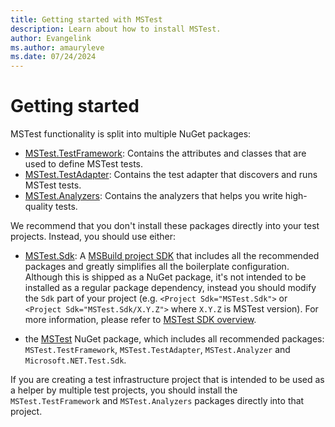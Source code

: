 ```yaml
---
title: Getting started with MSTest
description: Learn about how to install MSTest.
author: Evangelink
ms.author: amauryleve
ms.date: 07/24/2024
---
```


# Getting started

MSTest functionality is split into multiple NuGet packages:

- [MSTest.TestFramework](https://www.nuget.org/packages/MSTest.TestFramework): Contains the attributes and classes that are used to define MSTest tests.
- [MSTest.TestAdapter](https://www.nuget.org/packages/MSTest.TestAdapter): Contains the test adapter that discovers and runs MSTest tests.
- [MSTest.Analyzers](https://www.nuget.org/packages/MSTest.Analyzers): Contains the analyzers that helps you write high-quality tests.

We recommend that you don't install these packages directly into your test projects. Instead, you should use either:

- [MSTest.Sdk](https://www.nuget.org/packages/MSTest.Sdk): A [MSBuild project SDK](/visualstudio/msbuild/how-to-use-project-sdk) that includes all the recommended packages and greatly simplifies all the boilerplate configuration. Although this is shipped as a NuGet package, it's not intended to be installed as a regular package dependency, instead you should modify the `Sdk` part of your project (e.g. `<Project Sdk="MSTest.Sdk">` or `<Project Sdk="MSTest.Sdk/X.Y.Z">` where `X.Y.Z` is MSTest version). For more information, please refer to [MSTest SDK overview](./unit-testing-mstest-sdk.md).

- the [MSTest](https://www.nuget.org/packages/MSTest) NuGet package, which includes all recommended packages: `MSTest.TestFramework`, `MSTest.TestAdapter`, `MSTest.Analyzer` and `Microsoft.NET.Test.Sdk`.

If you are creating a test infrastructure project that is intended to be used as a helper by multiple test projects, you should install the `MSTest.TestFramework` and `MSTest.Analyzers` packages directly into that project.
